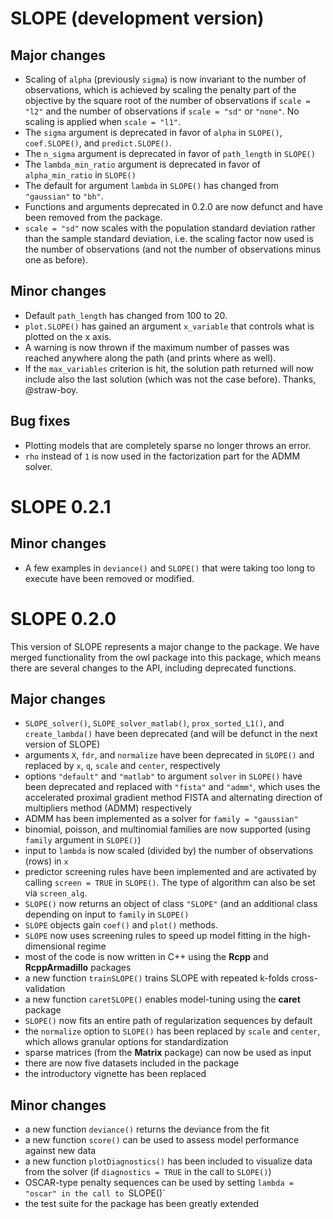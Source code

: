 # SLOPE (development version)

## Major changes

* Scaling of `alpha` (previously `sigma`) is now invariant to the 
  number of observations, which is achieved by scaling
  the penalty part of the objective by the square root of the number of
  observations if `scale = "l2"` and the number of observations if 
  `scale = "sd"` or `"none"`. No scaling is applied when `scale = "l1"`.
* The `sigma` argument is deprecated in favor of `alpha` in `SLOPE()`, 
  `coef.SLOPE()`, and `predict.SLOPE()`.
* The `n_sigma` argument is deprecated in favor of `path_length` in `SLOPE()`
* The `lambda_min_ratio` argument is deprecated in favor of `alpha_min_ratio` in
  `SLOPE()`
* The default for argument `lambda` in `SLOPE()` has changed from `"gaussian"` 
  to `"bh"`.
* Functions and arguments deprecated in 0.2.0 are now defunct and have
  been removed from the package.
* `scale = "sd"` now scales with the population standard deviation rather
  than the sample standard deviation, i.e. the scaling factor now used
  is the number of observations (and not the number of observations minus one
  as before).

## Minor changes

* Default `path_length` has changed from 100 to 20.
* `plot.SLOPE()` has gained an argument `x_variable` that controls what is
  plotted on the x axis.
* A warning is now thrown if the maximum number of passes was reached
  anywhere along the path (and prints where as well).
* If the `max_variables` criterion is hit, the solution path returned
  will now include also the last solution (which was not the case
  before). Thanks, @straw-boy.
  
## Bug fixes

* Plotting models that are completely sparse no longer throws an error.
* `rho` instead of `1` is now used in the factorization part for
  the ADMM solver.

# SLOPE 0.2.1

## Minor changes

* A few examples in `deviance()` and `SLOPE()` that were taking
  too long to execute have been removed or modified.

# SLOPE 0.2.0

This version of SLOPE represents a major change to the package. We have
merged functionality from the owl package into this package, which
means there are several changes to the API, including deprecated functions.

## Major changes

* `SLOPE_solver()`, `SLOPE_solver_matlab()`, `prox_sorted_L1()`,
  and `create_lambda()`
  have been deprecated (and will be defunct in the
  next version of SLOPE)
* arguments `X`, `fdr`, and `normalize` have been deprecated
  in `SLOPE()` and replaced by `x`, `q`, `scale` and `center`, respectively
* options `"default"` and `"matlab"` to argument
  `solver` in `SLOPE()` have been deprecated and replaced with `"fista"`
  and `"admm"`, which uses the accelerated proximal gradient method
  FISTA and alternating direction of multipliers method (ADMM)
  respectively
* ADMM has been implemented as a solver for `family = "gaussian"`
* binomial, poisson, and multinomial families are now supported (using
  `family` argument in `SLOPE()`)
* input to `lambda` is now scaled (divided by) the number of observations (rows)
  in `x`
* predictor screening rules have been implemented and are activated by
  calling `screen = TRUE` in `SLOPE()`. The type of algorithm can also
  be set via `screen_alg`.
* `SLOPE()` now returns an object of class `"SLOPE"` (and an additional
  class depending on input to `family` in `SLOPE()`
* `SLOPE` objects gain `coef()` and `plot()` methods.
* `SLOPE` now uses screening rules to speed up model fitting in the
  high-dimensional regime
* most of the code is now written in C++ using the **Rcpp** and **RcppArmadillo**
  packages
* a new function `trainSLOPE()` trains SLOPE with repeated k-folds 
  cross-validation
* a new function `caretSLOPE()` enables model-tuning using the
  **caret** package
* `SLOPE()` now fits an entire path of regularization sequences by default
* the `normalize` option to `SLOPE()` has been replaced by `scale` and
  `center`, which allows granular options for standardization
* sparse matrices (from the **Matrix** package) can now be used as
  input
* there are now five datasets included in the package
* the introductory vignette has been replaced

## Minor changes

* a new function `deviance()` returns the deviance from the fit
* a new function `score()` can be used to assess model performance against
  new data
* a new function `plotDiagnostics()` has been included to visualize
  data from the solver (if `diagnostics = TRUE` in the call to `SLOPE()`)
* OSCAR-type penalty sequences can be used by setting `lambda = "oscar"
  in the call to `SLOPE()`
* the test suite for the package has been greatly extended

